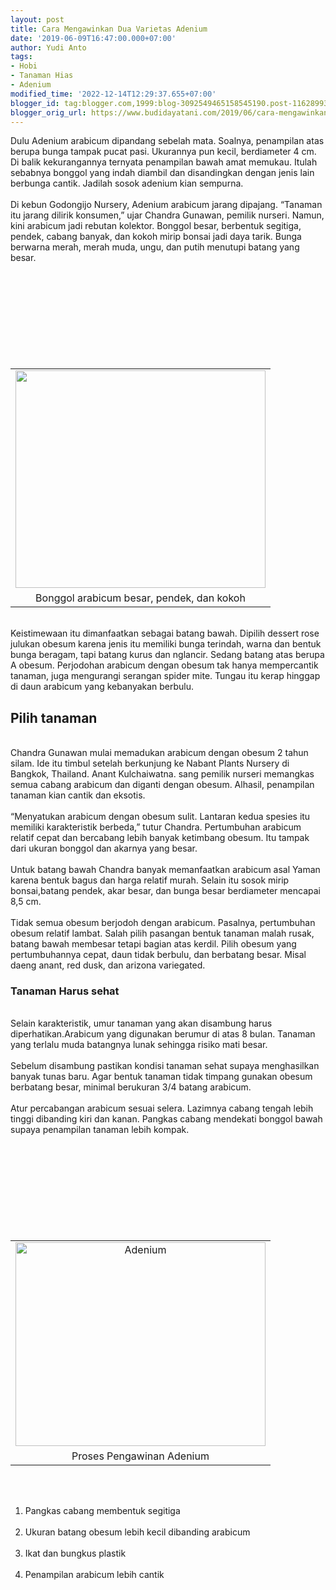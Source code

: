 ```yaml
---
layout: post
title: Cara Mengawinkan Dua Varietas Adenium
date: '2019-06-09T16:47:00.000+07:00'
author: Yudi Anto
tags:
- Hobi
- Tanaman Hias
- Adenium
modified_time: '2022-12-14T12:29:37.655+07:00'
blogger_id: tag:blogger.com,1999:blog-3092549465158545190.post-1162899308003951594
blogger_orig_url: https://www.budidayatani.com/2019/06/cara-mengawinkan-dua-varietas-adenium.html
---
```


Dulu Adenium arabicum dipandang sebelah mata. Soalnya, penampilan atas berupa bunga tampak pucat pasi. Ukurannya pun kecil, berdiameter 4 cm. Di balik kekurangannya ternyata penampilan bawah amat memukau. Itulah sebabnya bonggol yang indah diambil dan disandingkan dengan jenis lain berbunga cantik. Jadilah sosok adenium kian sempurna.<br/><br/>Di kebun Godongijo Nursery, Adenium arabicum jarang dipajang. “Tanaman itu jarang dilirik konsumen,” ujar Chandra Gunawan, pemilik nurseri. Namun, kini arabicum jadi rebutan kolektor. Bonggol besar, berbentuk segitiga, pendek, cabang banyak, dan kokoh mirip bonsai jadi daya tarik. Bunga berwarna merah, merah muda, ungu, dan putih menutupi batang yang besar.<br/><table style="margin-left: auto; margin-right: auto; text-align: center;" cellspacing="0" cellpadding="0" align="center"><br/><tbody><br/><tr><br/><td style="text-align: center;"><a style="margin-left: auto; margin-right: auto;" href="https://i1.wp.com/1.bp.blogspot.com/-_lQe29zlzhA/XPzMI6-hNaI/AAAAAAAABvw/4f28z4QHX90FKm_gW4aUFHkAer1ht25uwCLcBGAs/s1600/bunga%2Badenium_687x600.jpg?ssl=1"><img src="https://i2.wp.com/1.bp.blogspot.com/-_lQe29zlzhA/XPzMI6-hNaI/AAAAAAAABvw/4f28z4QHX90FKm_gW4aUFHkAer1ht25uwCLcBGAs/s400/bunga%2Badenium_687x600.jpg?resize=400%2C348&amp;ssl=1" width="400" height="348" border="0" data-original-height="600" data-original-width="687" data-recalc-dims="1" /></a></td><br/></tr><br/><tr><br/><td style="text-align: center;">Bonggol arabicum besar, pendek, dan kokoh</td><br/></tr><br/></tbody><br/></table><br/>Keistimewaan itu dimanfaatkan sebagai batang bawah. Dipilih dessert rose julukan obesum karena jenis itu memiliki bunga terindah, warna dan bentuk bunga beragam, tapi batang kurus dan nglancir. Sedang batang atas berupa A obesum. Perjodohan arabicum dengan obesum tak hanya mempercantik tanaman, juga mengurangi serangan spider mite. Tungau itu kerap hinggap di daun arabicum yang kebanyakan berbulu.<br/><h2>Pilih tanaman</h2><br/>Chandra Gunawan mulai memadukan arabicum dengan obesum 2 tahun silam. Ide itu timbul setelah berkunjung ke Nabant Plants Nursery di Bangkok, Thailand. Anant Kulchaiwatna. sang pemilik nurseri memangkas semua cabang arabicum dan diganti dengan obesum. Alhasil, penampilan tanaman kian cantik dan eksotis.<br/><br/>“Menyatukan arabicum dengan obesum sulit. Lantaran kedua spesies itu memiliki karakteristik berbeda,” tutur Chandra. Pertumbuhan arabicum relatif cepat dan bercabang lebih banyak ketimbang obesum. Itu tampak dari ukuran bonggol dan akarnya yang besar.<br/><br/>Untuk batang bawah Chandra banyak memanfaatkan arabicum asal Yaman karena bentuk bagus dan harga relatif murah. Selain itu sosok mirip bonsai,batang pendek, akar besar, dan bunga besar berdiameter mencapai 8,5 cm.<br/><br/>Tidak semua obesum berjodoh dengan arabicum. Pasalnya, pertumbuhan obesum relatif lambat. Salah pilih pasangan bentuk tanaman malah rusak, batang bawah membesar tetapi bagian atas kerdil. Pilih obesum yang pertumbuhannya cepat, daun tidak berbulu, dan berbatang besar. Misal daeng anant, red dusk, dan arizona variegated.<br/><h3>Tanaman Harus sehat</h3><br/>Selain karakteristik, umur tanaman yang akan disambung harus diperhatikan.Arabicum yang digunakan berumur di atas 8 bulan. Tanaman yang terlalu muda batangnya lunak sehingga risiko mati besar.<br/><br/>Sebelum disambung pastikan kondisi tanaman sehat supaya menghasilkan banyak tunas baru. Agar bentuk tanaman tidak timpang gunakan obesum berbatang besar, minimal berukuran 3/4 batang arabicum.<br/><br/>Atur percabangan arabicum sesuai selera. Lazimnya cabang tengah lebih tinggi dibanding kiri dan kanan. Pangkas cabang mendekati bonggol bawah supaya penampilan tanaman lebih kompak.<br/><table style="margin-left: auto; margin-right: auto; text-align: center;" cellspacing="0" cellpadding="0" align="center"><br/><tbody><br/><tr><br/><td style="text-align: center;"><a style="margin-left: auto; margin-right: auto;" href="https://i2.wp.com/1.bp.blogspot.com/-qsZYcjY_Oo0/XPzNU2p60YI/AAAAAAAABv4/OeoXaeBak3g8Y9hDXY5cMjGHOOyxoiD5ACLcBGAs/s1600/adeneum_734x600.jpg?ssl=1"><img title="" src="https://i1.wp.com/1.bp.blogspot.com/-qsZYcjY_Oo0/XPzNU2p60YI/AAAAAAAABv4/OeoXaeBak3g8Y9hDXY5cMjGHOOyxoiD5ACLcBGAs/s400/adeneum_734x600.jpg?resize=400%2C326&amp;ssl=1" alt="Adenium" width="400" height="326" border="0" data-original-height="600" data-original-width="734" data-recalc-dims="1" /></a></td><br/></tr><br/><tr><br/><td style="text-align: center;">Proses Pengawinan Adenium</td><br/></tr><br/></tbody><br/></table><br/><ol><br/> 	<li>Pangkas cabang membentuk segitiga</li><br/> 	<li>Ukuran batang obesum lebih kecil dibanding arabicum</li><br/> 	<li>Ikat dan bungkus plastik</li><br/> 	<li>Penampilan arabicum lebih cantik</li><br/></ol>